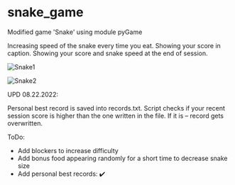 # snake_game
Modified game 'Snake' using module pyGame

Increasing speed of the snake every time you eat.
Showing your score in caption.
Showing your score and snake speed at the end of session.

![Snake1](https://user-images.githubusercontent.com/32687696/185805410-64724afa-df10-4a41-b1e0-d7ae05ffcd19.png)

![Snake2](https://user-images.githubusercontent.com/32687696/185805438-3278bcbc-5126-412d-b959-5aa8034b3bde.png)

UPD 08.22.2022:

Personal best record is saved into records.txt. Script checks if your recent session score is higher than the one written in the file. If it is – record gets overwritten.


ToDo:

- Add blockers to increase difficulty
- Add bonus food appearing randomly for a short time to decrease snake size 
- Add personal best records: ✔️

